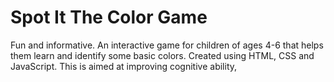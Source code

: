 # Spot It The Color Game
Fun and informative.
An interactive game for children of ages 4-6 that helps them learn and identify some basic colors.
Created using HTML, CSS and JavaScript.
This is aimed at improving cognitive ability, 
